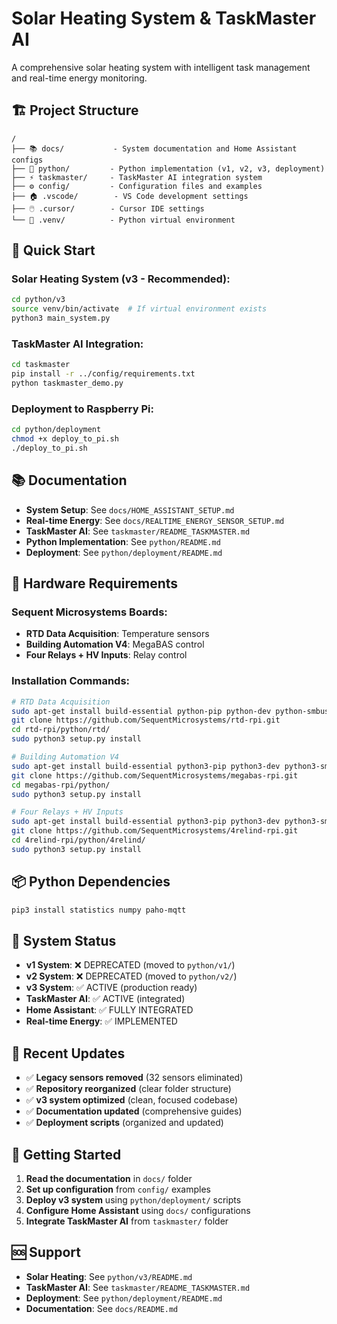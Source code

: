 # Solar Heating System & TaskMaster AI

A comprehensive solar heating system with intelligent task management and real-time energy monitoring.

## 🏗️ **Project Structure**

```
/
├── 📚 docs/           - System documentation and Home Assistant configs
├── 🚀 python/         - Python implementation (v1, v2, v3, deployment)
├── ⚡ taskmaster/     - TaskMaster AI integration system
├── ⚙️ config/         - Configuration files and examples
├── 🏠 .vscode/        - VS Code development settings
├── 🖱️ .cursor/        - Cursor IDE settings
└── 🐍 .venv/          - Python virtual environment
```

## 🎯 **Quick Start**

### **Solar Heating System (v3 - Recommended):**
```bash
cd python/v3
source venv/bin/activate  # If virtual environment exists
python3 main_system.py
```

### **TaskMaster AI Integration:**
```bash
cd taskmaster
pip install -r ../config/requirements.txt
python taskmaster_demo.py
```

### **Deployment to Raspberry Pi:**
```bash
cd python/deployment
chmod +x deploy_to_pi.sh
./deploy_to_pi.sh
```

## 📚 **Documentation**

- **System Setup**: See `docs/HOME_ASSISTANT_SETUP.md`
- **Real-time Energy**: See `docs/REALTIME_ENERGY_SENSOR_SETUP.md`
- **TaskMaster AI**: See `taskmaster/README_TASKMASTER.md`
- **Python Implementation**: See `python/README.md`
- **Deployment**: See `python/deployment/README.md`

## 🔧 **Hardware Requirements**

### **Sequent Microsystems Boards:**
- **RTD Data Acquisition**: Temperature sensors
- **Building Automation V4**: MegaBAS control
- **Four Relays + HV Inputs**: Relay control

### **Installation Commands:**
```bash
# RTD Data Acquisition
sudo apt-get install build-essential python-pip python-dev python-smbus git
git clone https://github.com/SequentMicrosystems/rtd-rpi.git
cd rtd-rpi/python/rtd/
sudo python3 setup.py install

# Building Automation V4
sudo apt-get install build-essential python3-pip python3-dev python3-smbus git
git clone https://github.com/SequentMicrosystems/megabas-rpi.git
cd megabas-rpi/python/
sudo python3 setup.py install

# Four Relays + HV Inputs
sudo apt-get install build-essential python3-pip python3-dev python3-smbus git
git clone https://github.com/SequentMicrosystems/4relind-rpi.git
cd 4relind-rpi/python/4relind/
sudo python3 setup.py install
```

## 📦 **Python Dependencies**

```bash
pip3 install statistics numpy paho-mqtt
```

## 🚀 **System Status**

- **v1 System**: ❌ DEPRECATED (moved to `python/v1/`)
- **v2 System**: ❌ DEPRECATED (moved to `python/v2/`)
- **v3 System**: ✅ ACTIVE (production ready)
- **TaskMaster AI**: ✅ ACTIVE (integrated)
- **Home Assistant**: ✅ FULLY INTEGRATED
- **Real-time Energy**: ✅ IMPLEMENTED

## 🔄 **Recent Updates**

- ✅ **Legacy sensors removed** (32 sensors eliminated)
- ✅ **Repository reorganized** (clear folder structure)
- ✅ **v3 system optimized** (clean, focused codebase)
- ✅ **Documentation updated** (comprehensive guides)
- ✅ **Deployment scripts** (organized and updated)

## 📖 **Getting Started**

1. **Read the documentation** in `docs/` folder
2. **Set up configuration** from `config/` examples
3. **Deploy v3 system** using `python/deployment/` scripts
4. **Configure Home Assistant** using `docs/` configurations
5. **Integrate TaskMaster AI** from `taskmaster/` folder

## 🆘 **Support**

- **Solar Heating**: See `python/v3/README.md`
- **TaskMaster AI**: See `taskmaster/README_TASKMASTER.md`
- **Deployment**: See `python/deployment/README.md`
- **Documentation**: See `docs/README.md`